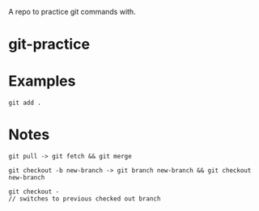 A repo to practice git commands with.

# git-practice

# Examples

```
git add .
```

# Notes

```
git pull -> git fetch && git merge
```

```
git checkout -b new-branch -> git branch new-branch && git checkout new-branch
```

```
git checkout -
// switches to previous checked out branch
```

